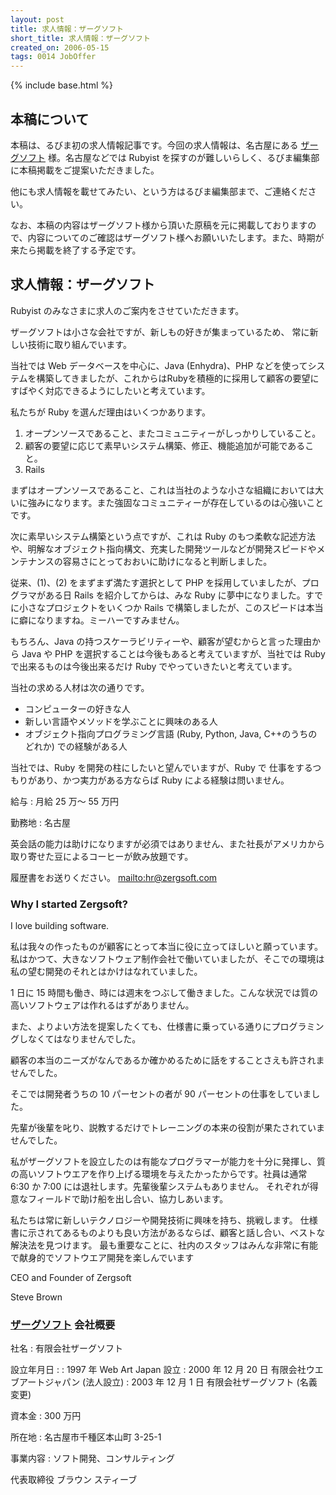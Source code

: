 ```yaml
---
layout: post
title: 求人情報：ザーグソフト
short_title: 求人情報：ザーグソフト
created_on: 2006-05-15
tags: 0014 JobOffer
---
```

{% include base.html %}


## 本稿について

本稿は、るびま初の求人情報記事です。今回の求人情報は、名古屋にある [ザーグソフト](http://www.zergsoft.com/) 様。名古屋などでは Rubyist を探すのが難しいらしく、るびま編集部に本稿掲載をご提案いただきました。

他にも求人情報を載せてみたい、という方はるびま編集部まで、ご連絡ください。

なお、本稿の内容はザーグソフト様から頂いた原稿を元に掲載しておりますので、内容についてのご確認はザーグソフト様へお願いいたします。また、時期が来たら掲載を終了する予定です。

## 求人情報：ザーグソフト

Rubyist のみなさまに求人のご案内をさせていただきます。

ザーグソフトは小さな会社ですが、新しもの好きが集まっているため、
常に新しい技術に取り組んでいます。

当社では Web データベースを中心に、Java (Enhydra)、PHP などを使ってシステムを構築してきましたが、これからはRubyを積極的に採用して顧客の要望にすばやく対応できるようにしたいと考えています。

私たちが Ruby を選んだ理由はいくつかあります。

1. オープンソースであること、またコミュニティーがしっかりしていること。
1. 顧客の要望に応じて素早いシステム構築、修正、機能追加が可能であること。
1. Rails


まずはオープンソースであること、これは当社のような小さな組織においては大いに強みになります。また強固なコミュニティーが存在しているのは心強いことです。

次に素早いシステム構築という点ですが、これは Ruby のもつ柔軟な記述方法や、明解なオブジェクト指向構文、充実した開発ツールなどが開発スピードやメンテナンスの容易さにとっておおいに助けになると判断しました。

従来、(1)、(2) をまずまず満たす選択として PHP を採用していましたが、プログラマがある日 Rails を紹介してからは、みな Ruby に夢中になりました。すでに小さなプロジェクトをいくつか Rails で構築しましたが、このスピードは本当に癖になりますね。ミーハーですみません。

もちろん、Java の持つスケーラビリティーや、顧客が望むからと言った理由から Java や PHP を選択することは今後もあると考えていますが、当社では Ruby で出来るものは今後出来るだけ Ruby でやっていきたいと考えています。

当社の求める人材は次の通りです。

* コンピューターの好きな人
* 新しい言語やメソッドを学ぶことに興味のある人
* オブジェクト指向プログラミング言語 (Ruby, Python, Java, C++のうちのどれか) での経験がある人


当社では、Ruby を開発の柱にしたいと望んでいますが、Ruby で 仕事をするつもりがあり、かつ実力がある方ならば Ruby による経験は問いません。

給与
:  月給 25 万〜 55 万円

勤務地
:  名古屋

英会話の能力は助けになりますが必須ではありません、また社長がアメリカから取り寄せた豆によるコーヒーが飲み放題です。

履歴書をお送りください。 [mailto:hr@zergsoft.com](mailto:hr@zergsoft.com)

### Why I started Zergsoft?

I love building software.

私は我々の作ったものが顧客にとって本当に役に立ってほしいと願っています。
私はかつて、大きなソフトウェア制作会社で働いていましたが、そこでの環境は私の望む開発のそれとはかけはなれていました。

1 日に 15 時間も働き、時には週末をつぶして働きました。こんな状況では質の高いソフトウェアは作れるはずがありません。

また、よりよい方法を提案したくても、仕様書に乗っている通りにプログラミングしなくてはなりませんでした。

顧客の本当のニーズがなんであるか確かめるために話をすることさえも許されませんでした。

そこでは開発者うちの 10 パーセントの者が 90 パーセントの仕事をしていました。

先輩が後輩を叱り、説教するだけでトレーニングの本来の役割が果たされていませんでした。

私がザーグソフトを設立したのは有能なプログラマーが能力を十分に発揮し、質の高いソフトウエアを作り上げる環境を与えたかったからです。社員は通常 6:30 か 7:00 には退社します。先輩後輩システムもありません。
それぞれが得意なフィールドで助け船を出し合い、協力しあいます。

私たちは常に新しいテクノロジーや開発技術に興味を持ち、挑戦します。
仕様書に示されてあるものよりも良い方法があるならば、顧客と話し合い、ベストな解決法を見つけます。
最も重要なことに、社内のスタッフはみんな非常に有能で献身的でソフトウエア開発を楽しんでいます

CEO and Founder of Zergsoft

Steve Brown

### [ザーグソフト](http://www.zergsoft.com/) 会社概要

社名
:  有限会社ザーグソフト

設立年月日
: 
: 1997 年 Web Art Japan 設立
: 2000 年 12 月 20 日 有限会社ウエブアートジャパン (法人設立)
: 2003 年 12 月 1 日 有限会社ザーグソフト (名義変更)

資本金
:  300 万円

所在地
:  名古屋市千種区本山町 3-25-1

事業内容
:  ソフト開発、コンサルティング

代表取締役 ブラウン スティーブ



